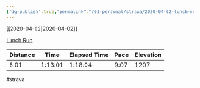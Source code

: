 ```yaml
---
{"dg-publish":true,"permalink":"/01-personal/strava/2020-04-02-lunch-run/"}
---
```



[[2020-04-02\|2020-04-02]]

[Lunch Run](https://www.strava.com/activities/3247745781)

| Distance | Time    | Elapsed Time | Pace | Elevation |
| -------- | ------- | ------------ | ---- | --------- |
| 8.01     | 1:13:01 | 1:18:04      | 9:07 | 1207      |




#strava
